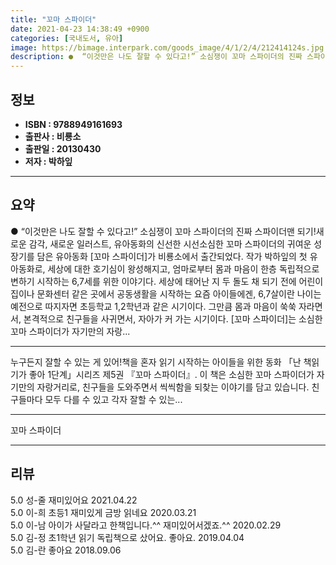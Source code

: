 ```yaml
---
title: "꼬마 스파이더"
date: 2021-04-23 14:38:49 +0900
categories: [국내도서, 유아]
image: https://bimage.interpark.com/goods_image/4/1/2/4/212414124s.jpg
description: ●  “이것만은 나도 잘할 수 있다고!” 소심쟁이 꼬마 스파이더의 진짜 스파이더맨 되기!새로운 감각, 새로운 일러스트, 유아동화의 신선한 시선소심한 꼬마 스파이더의 귀여운 성장기를 담은 유아동화 [꼬마 스파이더]가 비룡소에서 출간되었다. 작가 박하잎의 첫 유아동화로, 세상에 대한 호기심이 왕성해지고, 엄
---
```


## **정보**

- **ISBN : 9788949161693**
- **출판사 : 비룡소**
- **출판일 : 20130430**
- **저자 : 박하잎**

------



## **요약**

●  “이것만은 나도 잘할 수 있다고!” 소심쟁이 꼬마 스파이더의 진짜 스파이더맨 되기!새로운 감각, 새로운 일러스트, 유아동화의 신선한 시선소심한 꼬마 스파이더의 귀여운 성장기를 담은 유아동화 [꼬마 스파이더]가 비룡소에서 출간되었다. 작가 박하잎의 첫 유아동화로, 세상에 대한 호기심이 왕성해지고, 엄마로부터 몸과 마음이 한층 독립적으로 변하기 시작하는 6,7세를 위한 이야기다. 세상에 태어난 지 두 돌도 채 되기 전에 어린이집이나 문화센터 같은 곳에서 공동생활을 시작하는 요즘 아이들에겐, 6,7살이란 나이는 예전으로 따지자면 초등학교 1,2학년과 같은 시기이다. 그만큼 몸과 마음이 쑥쑥 자라면서, 본격적으로 친구들을 사귀면서, 자아가 커 가는 시기이다. [꼬마 스파이더]는 소심한 꼬마 스파이더가 자기만의 자랑...

------

누구든지 잘할 수 있는 게 있어!책을 혼자 읽기 시작하는 아이들을 위한 동화 「난 책읽기가 좋아 1단계」시리즈 제5권 『꼬마 스파이더』. 이 책은 소심한 꼬마 스파이더가 자기만의 자랑거리로, 친구들을 도와주면서 씩씩함을 되찾는 이야기를 담고 있습니다. 친구들마다 모두 다를 수 있고 각자 잘할 수 있는... 

------


꼬마 스파이더 

------


## **리뷰** 

5.0 성-줄 재미있어요 2021.04.22 <br/>5.0 이-희 초등1 재미있게 금방 읽네요 2020.03.21 <br/>5.0 이-남 아이가 사달라고 한책입니다.^^
재미있어서겠죠.^^ 2020.02.29 <br/>5.0 김-정 초1학년 읽기 독립책으로 샀어요. 좋아요. 2019.04.04 <br/>5.0 김-란 좋아요 2018.09.06 <br/>